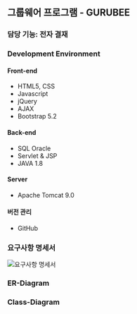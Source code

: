 ## 그룹웨어 프로그램 - GURUBEE
### 담당 기능: 전자 결재 


### Development Environment
#### Front-end 
- HTML5, CSS
- Javascript
- jQuery
- AJAX
- Bootstrap 5.2

#### Back-end
- SQL Oracle
- Servlet & JSP
- JAVA 1.8

#### Server
- Apache Tomcat 9.0

#### 버전 관리
- GitHub


### 요구사항 명세서
![요구사항 명세서](https://user-images.githubusercontent.com/58289304/200155627-c58a1b1f-fa0e-461b-9743-91ebf77921ab.PNG)


### ER-Diagram

### Class-Diagram
